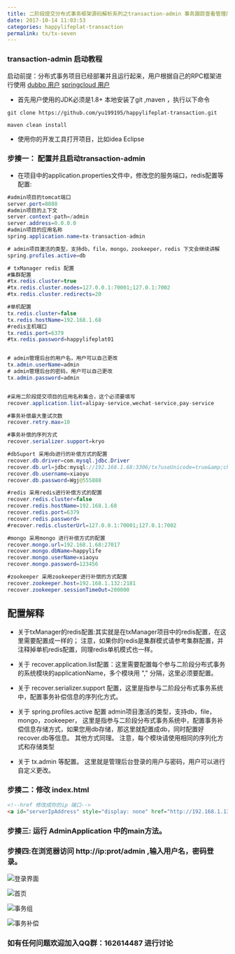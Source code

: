 ```yaml
---
title: 二阶段提交分布式事务框架源码解析系列之transaction-admin 事务跟踪查看管理后台
date: 2017-10-14 11:03:53
categories: happylifeplat-transaction
permalink: tx/tx-seven
---
```


### transaction-admin 启动教程
启动前提：分布式事务项目已经部署并且运行起来，用户根据自己的RPC框架进行使用
[dubbo 用户](https://github.com/yu199195/happylifeplat-transaction/wiki/dubbo%E7%94%A8%E6%88%B7%E6%8C%87%E5%8D%97)
[springcloud 用户](https://github.com/yu199195/happylifeplat-transaction/wiki/springcloud%E7%94%A8%E6%88%B7%E6%8C%87%E5%8D%97)


* 首先用户使用的JDK必须是1.8+  本地安装了git ,maven ，执行以下命令

```
git clone https://github.com/yu199195/happylifeplat-transaction.git

maven clean install
```

* 使用你的开发工具打开项目，比如idea Eclipse

### 步揍一：  配置并且启动transaction-admin
* 在项目中的application.properties文件中，修改您的服务端口，redis配置等配置:

```java
#admin项目的tomcat端口
server.port=8888
#admin项目的上下文
server.context-path=/admin
server.address=0.0.0.0
#admin项目的应用名称
spring.application.name=tx-transaction-admin

# admin项目激活的类型，支持db，file，mongo，zookeeper，redis 下文会继续讲解
spring.profiles.active=db

# txManager redis 配置
#集群配置
#tx.redis.cluster=true
#tx.redis.cluster.nodes=127.0.0.1:70001;127.0.1:7002
#tx.redis.cluster.redirects=20

#单机配置
tx.redis.cluster=false
tx.redis.hostName=192.168.1.68
#redis主机端口
tx.redis.port=6379
#tx.redis.password=happylifeplat01


# admin管理后台的用户名，用户可以自己更改
tx.admin.userName=admin
# admin管理后台的密码，用户可以自己更改
tx.admin.password=admin


#采用二阶段提交项目的应用名称集合，这个必须要填写
recover.application.list=alipay-service,wechat-service,pay-service

#事务补偿最大重试次数
recover.retry.max=10

#事务补偿的序列方式
recover.serializer.support=kryo

#dbSuport 采用db进行的补偿方式的配置
recover.db.driver=com.mysql.jdbc.Driver
recover.db.url=jdbc:mysql://192.168.1.68:3306/tx?useUnicode=true&amp;characterEncoding=utf8
recover.db.username=xiaoyu
recover.db.password=Wgj@555888

#redis 采用redis进行补偿方式的配置
recover.redis.cluster=false
recover.redis.hostName=192.168.1.68
recover.redis.port=6379
recover.redis.password=
#recover.redis.clusterUrl=127.0.0.1:70001;127.0.1:7002

#mongo 采用mongo 进行补偿方式的配置
recover.mongo.url=192.168.1.68:27017
recover.mongo.dbName=happylife
recover.mongo.userName=xiaoyu
recover.mongo.password=123456

#zookeeper 采用zookeeper进行补偿的方式配置
recover.zookeeper.host=192.168.1.132:2181
recover.zookeeper.sessionTimeOut=200000


```

## 配置解释

* 关于txManager的redis配置:其实就是在txManager项目中的redis配置，在这里需要配置成一样的；
注意，如果你的redis是集群模式请参考集群配置，并注释掉单机redis配置，同理redis单机模式也一样。


* 关于 recover.application.list配置：这里需要配置每个参与二阶段分布式事务的系统模块的applicationName，多个模块用 "," 分隔，这里必须要配置。

* 关于 recover.serializer.support 配置，这里是指参与二阶段分布式事务系统中，配置事务补偿信息的序列化方式。

* 关于 spring.profiles.active 配置 admin项目激活的类型，支持db，file，mongo，zookeeper，
  这里是指参与二阶段分布式事务系统中，配置事务补偿信息存储方式，如果您用db存储，那这里就配置成db，同时配置好 recover.db等信息。 其他方式同理。 注意，每个模块请使用相同的序列化方式和存储类型

* 关于 tx.admin 等配置。 这里就是管理后台登录的用户与密码，用户可以进行自定义更改。


### 步揍二：修改 index.html

```html
<!--href 修改成你的ip 端口-->
<a id="serverIpAddress" style="display: none" href="http://192.168.1.132:8888/admin">
```


### 步揍三: 运行 AdminApplication 中的main方法。


### 步揍四:在浏览器访问  http://ip:prot/admin  ,输入用户名，密码登录。


![登录界面](https://yu199195.github.io/images/happylifeplat-transaction/txlogin.png)


![首页](https://yu199195.github.io/images/happylifeplat-transaction/txIndex.png)

![事务组](https://yu199195.github.io/images/happylifeplat-transaction/txGroupInfo.png)

![事务补偿](https://yu199195.github.io/images/happylifeplat-transaction/txRecoverInfo.png)





### 如有任何问题欢迎加入QQ群：162614487 进行讨论
